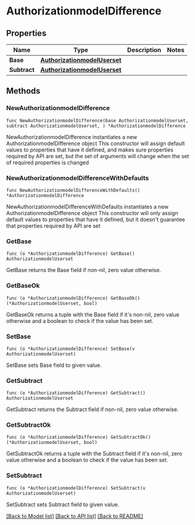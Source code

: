 # AuthorizationmodelDifference

## Properties

Name | Type | Description | Notes
------------ | ------------- | ------------- | -------------
**Base** | [**AuthorizationmodelUserset**](AuthorizationmodelUserset.md) |  | 
**Subtract** | [**AuthorizationmodelUserset**](AuthorizationmodelUserset.md) |  | 

## Methods

### NewAuthorizationmodelDifference

`func NewAuthorizationmodelDifference(base AuthorizationmodelUserset, subtract AuthorizationmodelUserset, ) *AuthorizationmodelDifference`

NewAuthorizationmodelDifference instantiates a new AuthorizationmodelDifference object
This constructor will assign default values to properties that have it defined,
and makes sure properties required by API are set, but the set of arguments
will change when the set of required properties is changed

### NewAuthorizationmodelDifferenceWithDefaults

`func NewAuthorizationmodelDifferenceWithDefaults() *AuthorizationmodelDifference`

NewAuthorizationmodelDifferenceWithDefaults instantiates a new AuthorizationmodelDifference object
This constructor will only assign default values to properties that have it defined,
but it doesn't guarantee that properties required by API are set

### GetBase

`func (o *AuthorizationmodelDifference) GetBase() AuthorizationmodelUserset`

GetBase returns the Base field if non-nil, zero value otherwise.

### GetBaseOk

`func (o *AuthorizationmodelDifference) GetBaseOk() (*AuthorizationmodelUserset, bool)`

GetBaseOk returns a tuple with the Base field if it's non-nil, zero value otherwise
and a boolean to check if the value has been set.

### SetBase

`func (o *AuthorizationmodelDifference) SetBase(v AuthorizationmodelUserset)`

SetBase sets Base field to given value.


### GetSubtract

`func (o *AuthorizationmodelDifference) GetSubtract() AuthorizationmodelUserset`

GetSubtract returns the Subtract field if non-nil, zero value otherwise.

### GetSubtractOk

`func (o *AuthorizationmodelDifference) GetSubtractOk() (*AuthorizationmodelUserset, bool)`

GetSubtractOk returns a tuple with the Subtract field if it's non-nil, zero value otherwise
and a boolean to check if the value has been set.

### SetSubtract

`func (o *AuthorizationmodelDifference) SetSubtract(v AuthorizationmodelUserset)`

SetSubtract sets Subtract field to given value.



[[Back to Model list]](../README.md#documentation-for-models) [[Back to API list]](../README.md#documentation-for-api-endpoints) [[Back to README]](../README.md)


